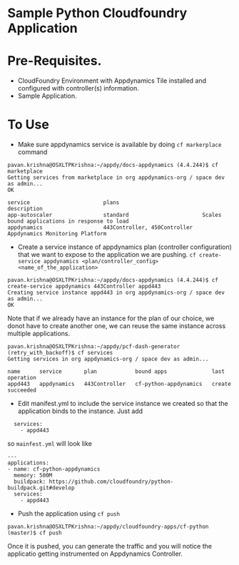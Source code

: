 Sample Python Cloudfoundry Application
================================================================================

Pre-Requisites.
================================================================================

- CloudFoundry Environment with Appdynamics Tile installed and configured with controller(s) information.
- Sample Application. 


To Use
================================================================================

- Make sure appdynamics service is available by doing `cf markerplace` command 

```
pavan.krishna@OSXLTPKrishna:~/appdy/docs-appdynamics (4.4.244)$ cf marketplace
Getting services from marketplace in org appdynamics-org / space dev as admin...
OK

service                       plans                          description
app-autoscaler                standard                       Scales bound applications in response to load
appdynamics                   443Controller, 450Controller   Appdynamics Monitoring Platform
```

- Create a service instance of appdynamics plan (controller configuration) that we want to expose to the application we are pushing. `cf create-service appdynamics <plan/controller_config> <name_of_the_application>`

```
pavan.krishna@OSXLTPKrishna:~/appdy/docs-appdynamics (4.4.244)$ cf create-service appdynamics 443Controller appd443
Creating service instance appd443 in org appdynamics-org / space dev as admin...
OK
```

Note that if we already have an instance for the plan of our choice, we donot have to create another one, we can reuse the same instance across multiple applications. 

```
pavan.krishna@OSXLTPKrishna:~/appdy/pcf-dash-generator (retry_with_backoff)$ cf services
Getting services in org appdynamics-org / space dev as admin...

name      service       plan            bound apps              last operation
appd443   appdynamics   443Controller   cf-python-appdynamics   create succeeded
```



- Edit manifest.yml to include the service instance we created so that the application binds to the instance. 
Just add

```
  services:
    - appd443
```

so `mainfest.yml` will look like

```
---
applications:
- name: cf-python-appdynamics
  memory: 500M
  buildpack: https://github.com/cloudfoundry/python-buildpack.git#develop
  services:
    - appd443
```


- Push the application using `cf push`

```
pavan.krishna@OSXLTPKrishna:~/appdy/cloudfoundry-apps/cf-python (master)$ cf push 
```

Once it is pushed, you can generate the traffic and you will notice the applicatio getting instrumented on Appdynamics Controller.  
